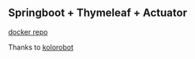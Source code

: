 ## Springboot + Thymeleaf + Actuator

[docker repo](https://hub.docker.com/r/r2d2c3p0/springboot-thymeleaf/)

Thanks to [kolorobot](https://github.com/kolorobot/spring-boot-thymeleaf)
